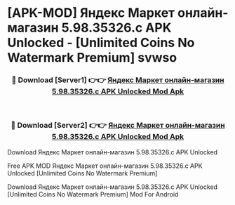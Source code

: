 # [APK-MOD] Яндекс Маркет  онлайн-магазин 5.98.35326.c APK Unlocked - [Unlimited Coins No Watermark Premium] svwso



<div align="center">
<h3>🔴 Download [Server1] 👉👉 <a href="https://momento.my/?title=Яндекс_Маркет__онлайн-магазин_5.98.35326.c_APK_Unlocked">Яндекс Маркет  онлайн-магазин 5.98.35326.c APK Unlocked Mod Apk</a></h3><br>

<h3>🔴 Download [Server2] 👉👉 <a href="https://momento.my/?title=Яндекс_Маркет__онлайн-магазин_5.98.35326.c_APK_Unlocked">Яндекс Маркет  онлайн-магазин 5.98.35326.c APK Unlocked Mod Apk</a></h3>
</div>



Download Яндекс Маркет  онлайн-магазин 5.98.35326.c APK Unlocked 

Free APK MOD Яндекс Маркет  онлайн-магазин 5.98.35326.c APK Unlocked [Unlimited Coins No Watermark Premium]

Download Яндекс Маркет  онлайн-магазин 5.98.35326.c APK Unlocked [Unlimited Coins No Watermark Premium] Mod For Android
